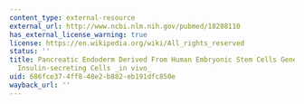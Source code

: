 ```yaml
---
content_type: external-resource
external_url: http://www.ncbi.nlm.nih.gov/pubmed/18288110
has_external_license_warning: true
license: https://en.wikipedia.org/wiki/All_rights_reserved
status: ''
title: Pancreatic Endoderm Derived From Human Embryonic Stem Cells Generates Glucose-responsive
  Insulin-secreting Cells _in vivo_
uid: 686fce37-4ff8-48e2-b882-eb191dfc850e
wayback_url: ''
---
```


